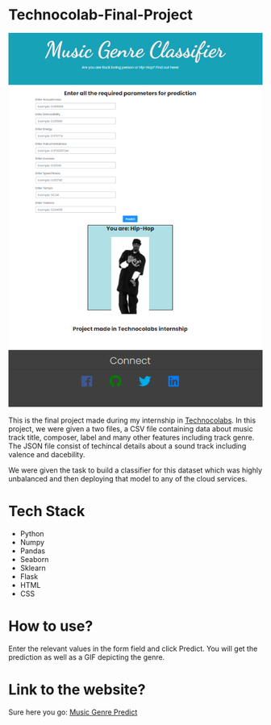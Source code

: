 # Technocolab-Final-Project
![](preview.png)

This is the final project made during my internship in [Technocolabs](https://www.linkedin.com/company/technocolabs/). In this project, we were given a two files, a CSV file containing data about music track title, composer, label and many other features including track genre. The JSON file consist of techincal details about a sound track including valence and dacebility.

We were given the task to build a classifier for this dataset which was highly unbalanced and then deploying that model to any of the cloud services.

# Tech Stack
- Python
- Numpy
- Pandas
- Seaborn
- Sklearn
- Flask
- HTML
- CSS

# How to use?
Enter the relevant values in the form field and click Predict. You will get the prediction as well as a GIF depicting the genre.

# Link to the website?

Sure here you go: [Music Genre Predict](http://music-genre-predict.herokuapp.com/)

